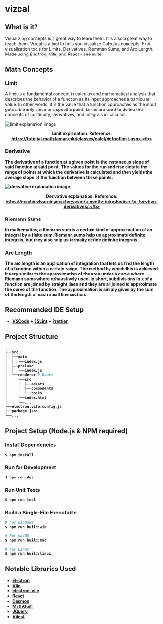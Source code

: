 # vizcal

## What is it?

Visualizing concepts is a great way to learn them. It is also a great way to teach them. Vizcal is a tool to help you visualize Calculus concepts. Find visualization tools for Limits, Derivatives, Riemman Sums, and Arc Length. Made using Electron, Vite, and React - see [evite](https://evite.netlify.app/).

## Math Concepts

### Limit

A limit is a fundamental concept in calculus and mathematical analysis that
describes the behavior of a function as its input approaches a particular value.
In other words, it is the value that a function approaches as the input gets
arbitrarily close to a specific point. Limits are used to define the concepts of
continuity, derivatives, and integrals in calculus.

![limit explanation image](https://tutorial.math.lamar.edu/classes/calcI/DefnOfLimit_Files/image001.png)<figcaption align = "center"><b>Limit explanation. Reference: https://tutorial.math.lamar.edu/classes/calcI/defnoflimit.aspx.</b></figcaption>

### Derivative

The derivative of a function at a given point is the instaneous slope of said
function at said point. The values for the run and rise dictate the range of
points at which the derivative is calculated and then yields the average slope
of the function between these points.

![derivative explanation image](https://cdn.discordapp.com/attachments/1069616366476349482/1106680696195530813/IMG_0556.webp)<figcaption align = "center"><b>Derivative explanation. Reference: https://machinelearningmastery.com/a-gentle-introduction-to-function-derivatives/.</b></figcaption>

### Riemann Sums

In mathematics, a Riemann sum is a certain kind of approximation of an integral
by a finite sum. Riemann sums help us approximate definite integrals, but they
also help us formally define definite integrals.

### Arc Length

The arc length is an application of integration that lets us find the length of
a function within a certain range. The method by which this is achieved it very
similar to the approximation of the area under a curve where Riemann sums where
exhaustively used. In short, subdivisions in x of a function are joined by
straight lines and they are all joined to approximate the curve of the function.
The approximation is simply given by the sum of the length of each small line
section.

## Recommended IDE Setup

-   [VSCode](https://code.visualstudio.com/) + [ESLint](https://marketplace.visualstudio.com/items?itemName=dbaeumer.vscode-eslint) + [Prettier](https://marketplace.visualstudio.com/items?itemName=esbenp.prettier-vscode)

## Project Structure

```bash
.
├──src
│  ├──main
│  │  └──index.js
│  ├──preload
│  │  └──index.js
│  └──renderer # React
│     ├──src
│     │  ├──assets
│     │  ├──components
│     │  └──hooks
│     ├──index.html
│     └──...
├──electron.vite.config.js
├──package.json
└──...
```

## Project Setup (Node.js & NPM required)

### Install Dependencies

```bash
$ npm install
```

### Run for Development

```bash
$ npm run dev
```

### Run Unit Tests

```bash
$ npm run test
```

### Build a Single-File Executable

```bash
# For windows
$ npm run build:win

# For macOS
$ npm run build:mac

# For Linux
$ npm run build:linux
```

## Notable Libraries Used

-   [Electron](https://www.electronjs.org/)
-   [Vite](https://vitejs.dev/)
-   [electron-vite](https://evite.netlify.app/)
-   [React](https://reactjs.org/)
-   [Desmos](https://www.desmos.com/)
-   [MathQuill](http://mathquill.com/)
-   [JQuery](https://jquery.com/)
-   [Vitest](https://vitest.dev/)

